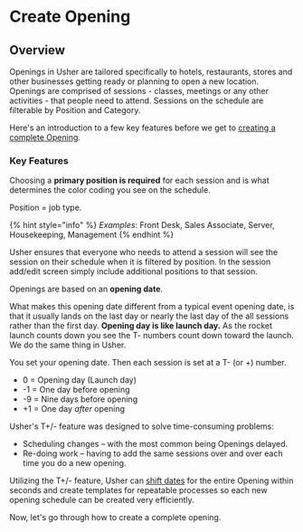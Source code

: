 # Create Opening

## Overview <a href="overview" id="overview"></a>

Openings in Usher are tailored specifically to hotels, restaurants, stores and other businesses getting ready or planning to open a new location. Openings are comprised of sessions - classes, meetings or any other activities - that people need to attend. Sessions on the schedule are filterable by Position and Category.

Here's an introduction to a few key features before we get to [creating a complete Opening](opening-set-up.md#create-an-opening). 

### Key Features

Choosing a **primary position is required** for each session and is what determines the color coding you see on the schedule.

Position = job type.

{% hint style="info" %}
_Examples_: Front Desk, Sales Associate, Server, Housekeeping, Management
{% endhint %}

Usher ensures that everyone who needs to attend a session will see the session on their schedule when it is filtered by position. In the session add/edit screen simply include additional positions to that session.

Openings are based on an **opening date**. 

What makes this opening date different from a typical event opening date, is that it usually lands on the last day or nearly the last day of the all sessions rather than the first day. **Opening day is like launch day.** As the rocket launch counts down you see the T- numbers count down toward the launch. We do the same thing in Usher.

You set your opening date. Then each session is set at a T- (or +) number.

* 0 = Opening day (Launch day)
* \-1 = One day before opening
* \-9 = Nine days before opening
* \+1 = One day _after_ opening

Usher's T+/- feature was designed to solve time-consuming problems: 

* Scheduling changes – with the most common being Openings delayed.
* Re-doing work – having to add the same sessions over and over each time you do a new opening.

Utilizing the T+/- feature, Usher can [shift dates](../manage-opening.md#shift-dates) for the entire Opening within seconds and create templates for repeatable processes so each new opening schedule can be created very efficiently.

Now, let's go through how to create a complete opening.

